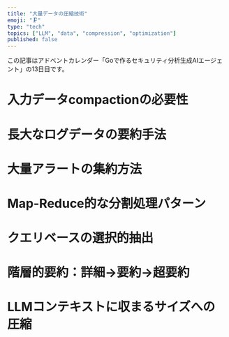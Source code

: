 ```yaml
---
title: "大量データの圧縮技術"
emoji: "🗜️"
type: "tech"
topics: ["LLM", "data", "compression", "optimization"]
published: false
---
```


この記事はアドベントカレンダー「Goで作るセキュリティ分析生成AIエージェント」の13日目です。

# 入力データcompactionの必要性

# 長大なログデータの要約手法

# 大量アラートの集約方法

# Map-Reduce的な分割処理パターン

# クエリベースの選択的抽出

# 階層的要約：詳細→要約→超要約

# LLMコンテキストに収まるサイズへの圧縮
